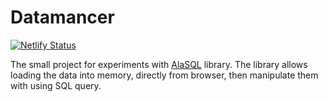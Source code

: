 # Datamancer

[![Netlify Status](https://api.netlify.com/api/v1/badges/88bbfb21-a1a3-476c-8cda-70ca565e0b2f/deploy-status)](https://app.netlify.com/sites/datamancer/deploys)

The small project for experiments with [AlaSQL](http://alasql.org/) library.
The library allows loading the data into memory, directly from browser, then manipulate them with using SQL query.
